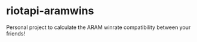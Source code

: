 # riotapi-aramwins
Personal project to calculate the ARAM winrate compatibility between your friends!
